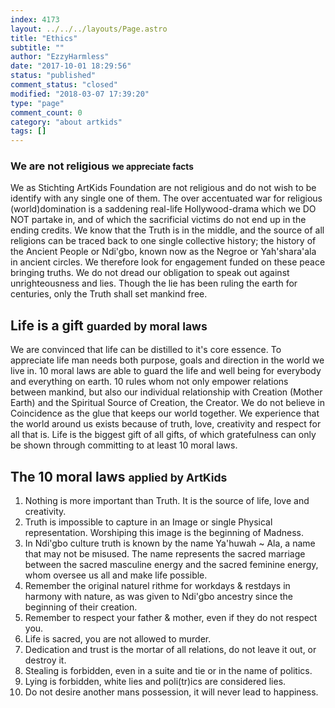 ```yaml
---
index: 4173
layout: ../../../layouts/Page.astro
title: "Ethics"
subtitle: ""
author: "EzzyHarmless"
date: "2017-10-01 18:29:56"
status: "published"
comment_status: "closed"
modified: "2018-03-07 17:39:20"
type: "page"
comment_count: 0
category: "about artkids"
tags: []
---
```


### We are not religious <small class="has-text-calm is-size-4">we appreciate facts</small>

We as Stichting ArtKids Foundation are not religious and do not wish to be identify with any single one of them. The over accentuated war for religious (world)domination is a saddening real-life Hollywood-drama which we DO NOT partake in, and of which the sacrificial victims do not end up in the ending credits. We know that the Truth is in the middle, and the source of all religions can be traced back to one single collective history; the history of the Ancient People or <span class="font-italic font-weight-bold">Ndi'gbo</span>, known now as the <span class="font-italic font-weight-bold">Negroe</span> or <span class="font-italic font-weight-bold">Yah'shara'ala</span> in ancient circles. We therefore look for engagement funded on these peace bringing truths. We do not dread our obligation to speak out against unrighteousness and lies. Though the lie has been ruling the earth for centuries, only the Truth shall set mankind free.

## Life is a gift <small class="has-text-calm is-size-4">guarded by moral laws</small>

We are convinced that life can be distilled to it's core essence. To appreciate life man needs both purpose, goals and direction in the world we live in. 10 moral laws are able to guard the life and well being for everybody and everything on earth. 10 rules whom not only empower relations between mankind, but also our individual relationship with Creation (Mother Earth) and the Spiritual Source of Creation, the Creator. We do not believe in Coincidence as the glue that keeps our world together. We experience that the world around us exists because of truth, love, creativity and respect for all that is. Life is the biggest gift of all gifts, of which gratefulness can only be shown through committing to at least 10 moral laws.

## The 10 moral laws <small class="has-text-calm is-size-4">applied by ArtKids</small>

1.  Nothing is more important than Truth. It is the source of life, love and creativity.
2.  Truth is impossible to capture in an Image or single Physical representation. Worshiping this image is the beginning of Madness.
3.  In Ndi'gbo culture truth is known by the name <span class="font-italic font-weight-bold">Ya'huwah ~ Ala</span>, a name that may not be misused. The name represents the sacred marriage between the sacred masculine energy and the sacred feminine energy, whom oversee us all and make life possible.
4.  Remember the original naturel rithme for workdays & restdays in harmony with nature, as was given to Ndi'gbo ancestry since the beginning of their creation.
5.  Remember to respect your father & mother, even if they do not respect you.
6.  Life is sacred, you are not allowed to murder.
7.  Dedication and trust is the mortar of all relations, do not leave it out, or destroy it.
8.  Stealing is forbidden, even in a suite and tie or in the name of politics.
9.  Lying is forbidden, white lies and poli(tr)ics are considered lies.
10.  Do not desire another mans possession, it will never lead to happiness.